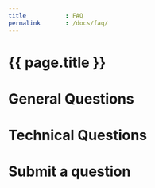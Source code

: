 ```yaml
---
title           : FAQ
permalink       : /docs/faq/
---
```


# {{ page.title }}

# General Questions


# Technical Questions


# Submit a question

